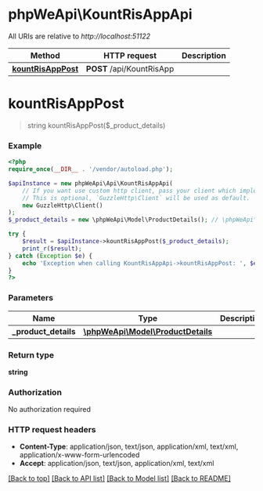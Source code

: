 # phpWeApi\KountRisAppApi

All URIs are relative to *http://localhost:51122*

Method | HTTP request | Description
------------- | ------------- | -------------
[**kountRisAppPost**](KountRisAppApi.md#kountRisAppPost) | **POST** /api/KountRisApp | 


# **kountRisAppPost**
> string kountRisAppPost($_product_details)



### Example
```php
<?php
require_once(__DIR__ . '/vendor/autoload.php');

$apiInstance = new phpWeApi\Api\KountRisAppApi(
    // If you want use custom http client, pass your client which implements `GuzzleHttp\ClientInterface`.
    // This is optional, `GuzzleHttp\Client` will be used as default.
    new GuzzleHttp\Client()
);
$_product_details = new \phpWeApi\Model\ProductDetails(); // \phpWeApi\Model\ProductDetails | 

try {
    $result = $apiInstance->kountRisAppPost($_product_details);
    print_r($result);
} catch (Exception $e) {
    echo 'Exception when calling KountRisAppApi->kountRisAppPost: ', $e->getMessage(), PHP_EOL;
}
?>
```

### Parameters

Name | Type | Description  | Notes
------------- | ------------- | ------------- | -------------
 **_product_details** | [**\phpWeApi\Model\ProductDetails**](../Model/ProductDetails.md)|  |

### Return type

**string**

### Authorization

No authorization required

### HTTP request headers

 - **Content-Type**: application/json, text/json, application/xml, text/xml, application/x-www-form-urlencoded
 - **Accept**: application/json, text/json, application/xml, text/xml

[[Back to top]](#) [[Back to API list]](../../README.md#documentation-for-api-endpoints) [[Back to Model list]](../../README.md#documentation-for-models) [[Back to README]](../../README.md)

